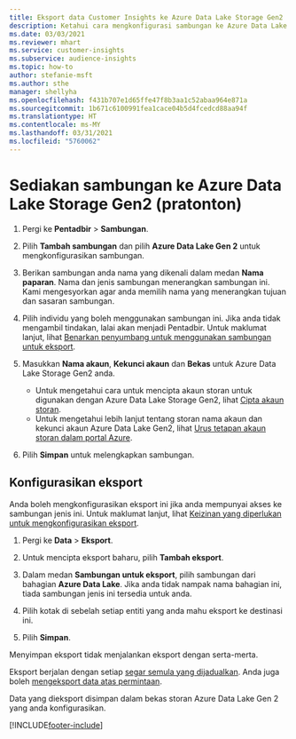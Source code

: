 ```yaml
---
title: Eksport data Customer Insights ke Azure Data Lake Storage Gen2
description: Ketahui cara mengkonfigurasi sambungan ke Azure Data Lake Storage Gen2.
ms.date: 03/03/2021
ms.reviewer: mhart
ms.service: customer-insights
ms.subservice: audience-insights
ms.topic: how-to
author: stefanie-msft
ms.author: sthe
manager: shellyha
ms.openlocfilehash: f431b707e1d65ffe47f8b3aa1c52abaa964e871a
ms.sourcegitcommit: 1b671c6100991fea1cace04b5d4fcedcd88aa94f
ms.translationtype: HT
ms.contentlocale: ms-MY
ms.lasthandoff: 03/31/2021
ms.locfileid: "5760062"
---
```

# <a name="set-up-the-connection-to-azure-data-lake-storage-gen2-preview"></a>Sediakan sambungan ke Azure Data Lake Storage Gen2 (pratonton)

1. Pergi ke **Pentadbir** > **Sambungan**.

1. Pilih **Tambah sambungan** dan pilih **Azure Data Lake Gen 2** untuk mengkonfigurasikan sambungan.

1. Berikan sambungan anda nama yang dikenali dalam medan **Nama paparan**. Nama dan jenis sambungan menerangkan sambungan ini. Kami mengesyorkan agar anda memilih nama yang menerangkan tujuan dan sasaran sambungan.

1. Pilih individu yang boleh menggunakan sambungan ini. Jika anda tidak mengambil tindakan, lalai akan menjadi Pentadbir. Untuk maklumat lanjut, lihat [Benarkan penyumbang untuk menggunakan sambungan untuk eksport](connections.md#allow-contributors-to-use-a-connection-for-exports).

1. Masukkan **Nama akaun**, **Kekunci akaun** dan **Bekas** untuk Azure Data Lake Storage Gen2 anda.
    - Untuk mengetahui cara untuk mencipta akaun storan untuk digunakan dengan Azure Data Lake Storage Gen2, lihat [Cipta akaun storan](/azure/storage/blobs/create-data-lake-storage-account). 
    - Untuk mengetahui lebih lanjut tentang storan nama akaun dan kekunci akaun Azure Data Lake Gen2, lihat [Urus tetapan akaun storan dalam portal Azure](/azure/storage/common/storage-account-manage).

1. Pilih **Simpan** untuk melengkapkan sambungan. 

## <a name="configure-an-export"></a>Konfigurasikan eksport

Anda boleh mengkonfigurasikan eksport ini jika anda mempunyai akses ke sambungan jenis ini. Untuk maklumat lanjut, lihat [Keizinan yang diperlukan untuk mengkonfigurasikan eksport](export-destinations.md#set-up-a-new-export).

1. Pergi ke **Data** > **Eksport**.

1. Untuk mencipta eksport baharu, pilih **Tambah eksport**.

1. Dalam medan **Sambungan untuk eksport**, pilih sambungan dari bahagian **Azure Data Lake**. Jika anda tidak nampak nama bahagian ini, tiada sambungan jenis ini tersedia untuk anda.

1. Pilih kotak di sebelah setiap entiti yang anda mahu eksport ke destinasi ini.

1. Pilih **Simpan**.

Menyimpan eksport tidak menjalankan eksport dengan serta-merta.

Eksport berjalan dengan setiap [segar semula yang dijadualkan](system.md#schedule-tab). Anda juga boleh [mengeksport data atas permintaan](export-destinations.md#run-exports-on-demand). 

Data yang dieksport disimpan dalam bekas storan Azure Data Lake Gen 2 yang anda konfigurasikan. 

[!INCLUDE[footer-include](../includes/footer-banner.md)]
